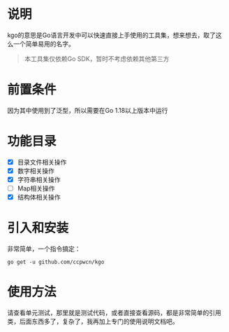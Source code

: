 # 说明
kgo的意思是Go语言开发中可以快速直接上手使用的工具集，想来想去，取了这么一个简单易用的名字。

> 本工具集仅依赖Go SDK，暂时不考虑依赖其他第三方

# 前置条件
因为其中使用到了泛型，所以需要在Go 1.18以上版本中运行

# 功能目录
- [x] 目录文件相关操作
- [x] 数字相关操作
- [x] 字符串相关操作
- [ ] Map相关操作
- [x] 结构体相关操作

# 引入和安装
非常简单，一个指令搞定：
```shell
go get -u github.com/ccpwcn/kgo
```

# 使用方法
请查看单元测试，那里就是测试代码，或者直接查看源码，都是非常简单的引用类，后面东西多了，复杂了，我再加上专门的使用说明文档吧。